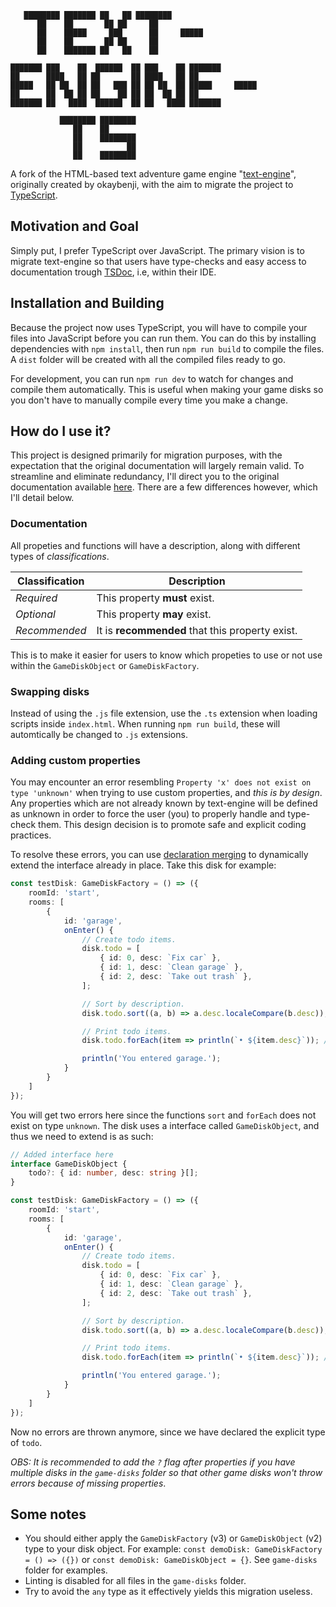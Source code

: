 ```
   ████████ ███████ ██   ██ ████████               
      ██    ██       ██ ██     ██                  
      ██    █████     ███      ██     █████            
      ██    ██       ██ ██     ██                  
      ██    ███████ ██   ██    ██                  
                                                
███████ ███    ██  ██████  ██ ███    ██ ███████ 
██      ████   ██ ██       ██ ████   ██ ██      
█████   ██ ██  ██ ██   ███ ██ ██ ██  ██ █████     █████   
██      ██  ██ ██ ██    ██ ██ ██  ██ ██ ██      
███████ ██   ████  ██████  ██ ██   ████ ███████

           ████████ ████████
              ██    ██
              ██    ████████
              ██          ██
              ██    ████████
```

A fork of the HTML-based text adventure game engine "[text-engine](https://github.com/okaybenji/text-engine)", originally created by okaybenji, with the aim to migrate the project to [TypeScript](https://www.typescriptlang.org/).

## Motivation and Goal
Simply put, I prefer TypeScript over JavaScript. The primary vision is to migrate text-engine so that users have type-checks and easy access to documentation trough [TSDoc](https://tsdoc.org/), i.e, within their IDE. 

## Installation and Building
Because the project now uses TypeScript, you will have to compile your files into JavaScript before you can run them. You can do this by installing dependencies with `npm install`, then run `npm run build` to compile the files. A `dist` folder will be created with all the compiled files ready to go.

For development, you can run `npm run dev` to watch for changes and compile them automatically. This is useful when making your game disks so you don't have to manually compile every time you make a change.

## How do I use it?
This project is designed primarily for migration purposes, with the expectation that the original documentation will largely remain valid. To streamline and eliminate redundancy, I'll direct you to the original documentation available [here](https://github.com/okaybenji/text-engine#disks). There are a few differences however, which I'll detail below.

### Documentation
All propeties and functions will have a description, along with different types of *classifications*.

| Classification      | Description |
| ----------- | ----------- |
| *Required*      | This property **must** exist.       |
| *Optional*   | This property **may** exist.        |
| *Recommended* | It is **recommended** that this property exist. |

This is to make it easier for users to know which propeties to use or not use within the `GameDiskObject` or `GameDiskFactory`.

### Swapping disks
Instead of using the `.js` file extension, use the `.ts` extension when loading scripts inside `index.html`. When running `npm run build`, these will automtically be changed to `.js` extensions.

### Adding custom properties
You may encounter an error resembling  `Property 'x' does not exist on type 'unknown'` when trying to use custom properties, and *this is by design*. Any properties which are not already known by text-engine will be defined as unknown in order to force the user (you) to properly handle and type-check them. This design decision is to promote safe and explicit coding practices.

To resolve these errors, you can use [declaration merging](https://www.typescriptlang.org/docs/handbook/declaration-merging.html) to dynamically extend the interface already in place. Take this disk for example:

```typescript
const testDisk: GameDiskFactory = () => ({
    roomId: 'start',
    rooms: [
        {
            id: 'garage',
            onEnter() {
                // Create todo items.
                disk.todo = [
                    { id: 0, desc: `Fix car` },
                    { id: 1, desc: `Clean garage` },
                    { id: 2, desc: `Take out trash` },
                ];

                // Sort by description.
                disk.todo.sort((a, b) => a.desc.localeCompare(b.desc)); // <-- Property 'sort' does not exist on type 'unknown'.ts(2339)

                // Print todo items.
                disk.todo.forEach(item => println(`• ${item.desc}`)); // <-- Property 'forEach' does not exist on type 'unknown'.ts(2339)

                println('You entered garage.');
            }
        }
    ]
});
```

You will get two errors here since the functions `sort` and `forEach` does not exist on type `unknown`. The disk uses a interface called `GameDiskObject`, and thus we need to extend is as such:

```typescript
// Added interface here
interface GameDiskObject {
    todo?: { id: number, desc: string }[];
}

const testDisk: GameDiskFactory = () => ({
    roomId: 'start',
    rooms: [
        {
            id: 'garage',
            onEnter() {
                // Create todo items.
                disk.todo = [
                    { id: 0, desc: `Fix car` },
                    { id: 1, desc: `Clean garage` },
                    { id: 2, desc: `Take out trash` },
                ];

                // Sort by description.
                disk.todo.sort((a, b) => a.desc.localeCompare(b.desc)); // <-- No error

                // Print todo items.
                disk.todo.forEach(item => println(`• ${item.desc}`)); // <-- No error

                println('You entered garage.');
            }
        }
    ]
});
```

Now no errors are thrown anymore, since we have declared the explicit type of `todo`. 

*OBS: It is recommended to add the `?` flag after properties if you have multiple disks in the `game-disks` folder so that other game disks won't throw errors because of missing properties*.

## Some notes
* You should either apply the `GameDiskFactory` (v3) or `GameDiskObject` (v2) type to your disk object. For example: `const demoDisk: GameDiskFactory = () => ({})` or `const demoDisk: GameDiskObject = {}`. See `game-disks` folder for examples.
* Linting is disabled for all files in the `game-disks` folder.
* Try to avoid the `any` type as it effectively yields this migration useless.  